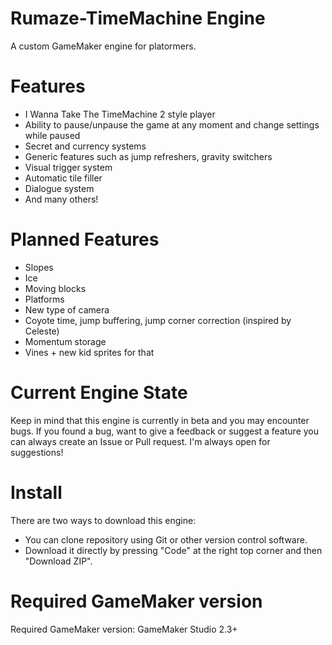 # Rumaze-TimeMachine Engine
A custom GameMaker engine for platormers.  

# Features
* I Wanna Take The TimeMachine 2 style player
* Ability to pause/unpause the game at any moment and change settings while paused
* Secret and currency systems
* Generic features such as jump refreshers, gravity switchers
* Visual trigger system
* Automatic tile filler
* Dialogue system
* And many others!

# Planned Features
* Slopes
* Ice
* Moving blocks
* Platforms
* New type of camera
* Coyote time, jump buffering, jump corner correction (inspired by Celeste)
* Momentum storage
* Vines + new kid sprites for that

# Current Engine State

Keep in mind that this engine is currently in beta and you may encounter bugs. If you found a bug, want to give a feedback or suggest a feature you can always create an Issue or Pull request. I'm always open for suggestions!

# Install
There are two ways to download this engine:
* You can clone repository using Git or other version control software.
* Download it directly by pressing "Code" at the right top corner and then "Download ZIP".

# Required GameMaker version
Required GameMaker version: GameMaker Studio 2.3+
